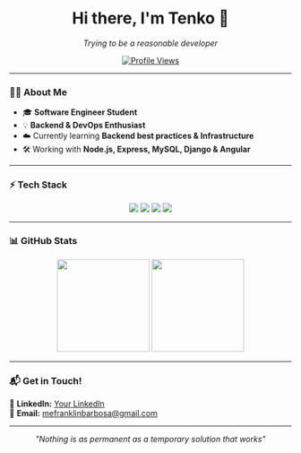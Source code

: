 <h1 align="center">Hi there, I'm Tenko 👋</h1>

<p align="center">
  <i>Trying to be a reasonable developer</i>
</p>

<p align="center">
  <a href="https://github.com/Tenko404">
    <img src="https://komarev.com/ghpvc/?username=seuusuario&label=Profile%20Views&color=blue&style=flat" alt="Profile Views" />
  </a>
</p>

---

### 👩‍💻 About Me
- 🎓 **Software Engineer Student**  
- 💡 **Backend & DevOps Enthusiast**  
- ☁️ Currently learning **Backend best practices & Infrastructure**  
- 🛠️ Working with **Node.js, Express, MySQL, Django & Angular**  

---

### ⚡ Tech Stack
<p align="center">
  <img src="https://img.shields.io/badge/Node.js-43853D?style=for-the-badge&logo=node.js&logoColor=white" />
  <img src="https://img.shields.io/badge/Express.js-000000?style=for-the-badge&logo=express&logoColor=white" />
  <img src="https://img.shields.io/badge/MySQL-4479A1?style=for-the-badge&logo=mysql&logoColor=white" />
  <img src="https://img.shields.io/badge/Git-F05032?style=for-the-badge&logo=git&logoColor=white" />
</p>

---

### 📊 GitHub Stats
<p align="center">
  <img src="https://github-readme-stats.vercel.app/api?username=Tenko404&show_icons=true&theme=radical" height="165" />
  <img src="https://github-readme-stats.vercel.app/api/top-langs/?username=Tenko404&layout=compact&theme=radical" height="165" />
</p>

---

### 📬 Get in Touch!
💼 **LinkedIn:** [Your LinkedIn](https://linkedin.com/in/seuusuario)  
📧 **Email:** mefranklinbarbosa@gmail.com  

---

<p align="center">
  <i>"Nothing is as permanent as a temporary solution that works"</i>
</p>
